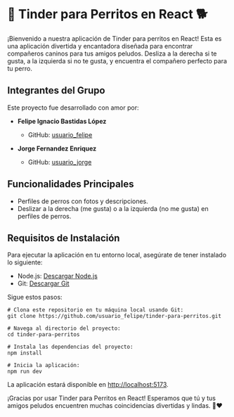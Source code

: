 # 🐶 Tinder para Perritos en React 🐕

¡Bienvenido a nuestra aplicación de Tinder para perritos en React! Esta es una aplicación divertida y encantadora diseñada para encontrar compañeros caninos para tus amigos peludos. Desliza a la derecha si te gusta, a la izquierda si no te gusta, y encuentra el compañero perfecto para tu perro.

## Integrantes del Grupo

Este proyecto fue desarrollado con amor por:

- **Felipe Ignacio Bastidas López**
  - GitHub: [usuario_felipe](https://github.com/ShaditCuber)

- **Jorge Fernandez Enriquez**
  - GitHub: [usuario_jorge](https://github.com/JorgeFernandezEnriquez)

## Funcionalidades Principales

- Perfiles de perros con fotos y descripciones.
- Deslizar a la derecha (me gusta) o a la izquierda (no me gusta) en perfiles de perros.

## Requisitos de Instalación

Para ejecutar la aplicación en tu entorno local, asegúrate de tener instalado lo siguiente:

- Node.js: [Descargar Node.js](https://nodejs.org/)
- Git: [Descargar Git](https://git-scm.com/)

Sigue estos pasos:

```shell
# Clona este repositorio en tu máquina local usando Git:
git clone https://github.com/usuario_felipe/tinder-para-perritos.git

# Navega al directorio del proyecto:
cd tinder-para-perritos

# Instala las dependencias del proyecto:
npm install

# Inicia la aplicación:
npm run dev
```


La aplicación estará disponible en [http://localhost:5173](LOCALHOST).



¡Gracias por usar Tinder para Perritos en React! Esperamos que tú y tus amigos peludos encuentren muchas coincidencias divertidas y lindas. 🐾❤️
